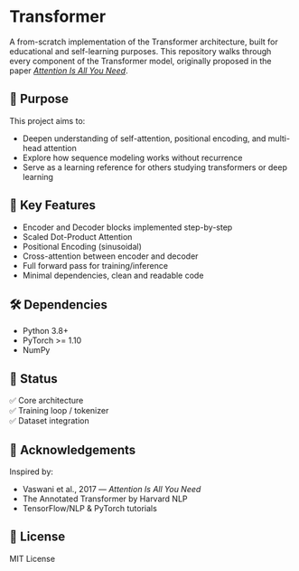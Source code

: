 # Transformer

A from-scratch implementation of the Transformer architecture, built for educational and self-learning purposes. This repository walks through every component of the Transformer model, originally proposed in the paper [*Attention Is All You Need*](https://arxiv.org/abs/1706.03762).

## 🚀 Purpose

This project aims to:

- Deepen understanding of self-attention, positional encoding, and multi-head attention
- Explore how sequence modeling works without recurrence
- Serve as a learning reference for others studying transformers or deep learning

## 🧠 Key Features

- Encoder and Decoder blocks implemented step-by-step
- Scaled Dot-Product Attention
- Positional Encoding (sinusoidal)
- Cross-attention between encoder and decoder
- Full forward pass for training/inference
- Minimal dependencies, clean and readable code


## 🛠️ Dependencies

- Python 3.8+
- PyTorch >= 1.10
- NumPy


## 📝 Status

✅ Core architecture  
✅ Training loop / tokenizer  
✅ Dataset integration  


## 🙌 Acknowledgements

Inspired by:

- Vaswani et al., 2017 — *Attention Is All You Need*
- The Annotated Transformer by Harvard NLP
- TensorFlow/NLP & PyTorch tutorials

## 📜 License

MIT License
